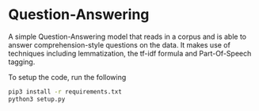 # Question-Answering

A simple Question-Answering model that reads in a corpus and is able to answer comprehension-style questions on the data. It makes use of techniques including lemmatization, the tf-idf formula and Part-Of-Speech tagging.

To setup the code, run the following
```bash
pip3 install -r requirements.txt
python3 setup.py
```

